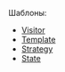 Шаблоны:
- [Visitor](src/visitor)
- [Template](src/template)
- [Strategy](src/strategy)
- [State](src/state)
